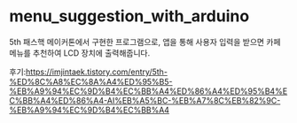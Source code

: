 # menu_suggestion_with_arduino
5th 패스핵 메이커톤에서 구현한 프로그램으로,
앱을 통해 사용자 입력을 받으면 카페 메뉴를 추천하여 LCD 장치에 출력해줍니다.


후기:https://imjintaek.tistory.com/entry/5th-%ED%8C%A8%EC%8A%A4%ED%95%B5-%EB%A9%94%EC%9D%B4%EC%BB%A4%ED%86%A4%ED%95%B4%EC%BB%A4%ED%86%A4-AI%EB%A5%BC-%EB%A7%8C%EB%82%9C-%EB%A9%94%EC%9D%B4%EC%BB%A4
